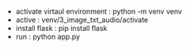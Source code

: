 - activate virtaul environment : python -m venv venv
- active : venv/3_image_txt_audio/activate
- install flask : pip install flask
- run : python app.py 